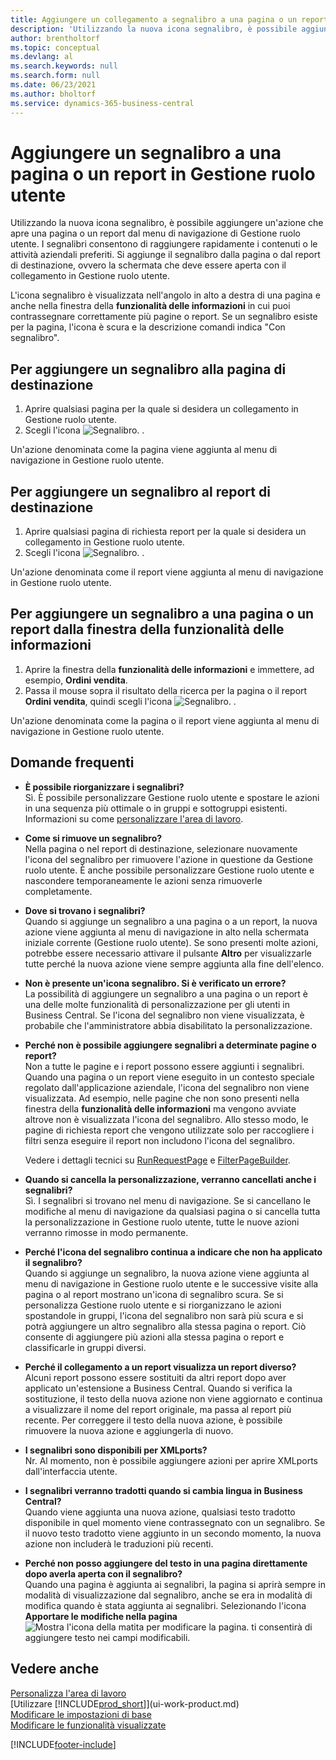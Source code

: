 ```yaml
---
title: Aggiungere un collegamento a segnalibro a una pagina o un report in Gestione ruolo utente
description: 'Utilizzando la nuova icona segnalibro, è possibile aggiungere un''azione che apre una pagina o un report dal menu di navigazione di Gestione ruolo utente.'
author: brentholtorf
ms.topic: conceptual
ms.devlang: al
ms.search.keywords: null
ms.search.form: null
ms.date: 06/23/2021
ms.author: bholtorf
ms.service: dynamics-365-business-central
---
```


# <a name="bookmark-a-page-or-report-on-your-role-center"></a>Aggiungere un segnalibro a una pagina o un report in Gestione ruolo utente
Utilizzando la nuova icona segnalibro, è possibile aggiungere un'azione che apre una pagina o un report dal menu di navigazione di Gestione ruolo utente. I segnalibri consentono di raggiungere rapidamente i contenuti o le attività aziendali preferiti. Si aggiunge il segnalibro dalla pagina o dal report di destinazione, ovvero la schermata che deve essere aperta con il collegamento in Gestione ruolo utente.

L'icona segnalibro è visualizzata nell'angolo in alto a destra di una pagina e anche nella finestra della **funzionalità delle informazioni** in cui puoi contrassegnare correttamente più pagine o report. Se un segnalibro esiste per la pagina, l'icona è scura e la descrizione comandi indica "Con segnalibro".

## <a name="to-bookmark-the-target-page"></a>Per aggiungere un segnalibro alla pagina di destinazione
1. Aprire qualsiasi pagina per la quale si desidera un collegamento in Gestione ruolo utente.
2. Scegli l'icona ![Segnalibro.](media/ui_bookmark_icon.png "Segnalibro") .

Un'azione denominata come la pagina viene aggiunta al menu di navigazione in Gestione ruolo utente.

## <a name="to-bookmark-the-target-report"></a>Per aggiungere un segnalibro al report di destinazione
1. Aprire qualsiasi pagina di richiesta report per la quale si desidera un collegamento in Gestione ruolo utente.
2. Scegli l'icona ![Segnalibro.](media/ui_bookmark_icon.png "Segnalibro") .

Un'azione denominata come il report viene aggiunta al menu di navigazione in Gestione ruolo utente.

## <a name="to-bookmark-a-page-or-report-from-the-tell-me-window"></a>Per aggiungere un segnalibro a una pagina o un report dalla finestra della funzionalità delle informazioni
1. Aprire la finestra della **funzionalità delle informazioni** e immettere, ad esempio, **Ordini vendita**.
2. Passa il mouse sopra il risultato della ricerca per la pagina o il report **Ordini vendita**, quindi scegli l'icona ![Segnalibro.](media/ui_bookmark_icon.png "Segnalibro") .

Un'azione denominata come la pagina o il report viene aggiunta al menu di navigazione in Gestione ruolo utente.


## <a name="frequently-asked-questions"></a>Domande frequenti

- **È possibile riorganizzare i segnalibri?**  
Sì. È possibile personalizzare Gestione ruolo utente e spostare le azioni in una sequenza più ottimale o in gruppi e sottogruppi esistenti.  
Informazioni su come [personalizzare l'area di lavoro](ui-personalization-user.md).

- **Come si rimuove un segnalibro?**  
Nella pagina o nel report di destinazione, selezionare nuovamente l'icona del segnalibro per rimuovere l'azione in questione da Gestione ruolo utente. È anche possibile personalizzare Gestione ruolo utente e nascondere temporaneamente le azioni senza rimuoverle completamente.

- **Dove si trovano i segnalibri?**  
Quando si aggiunge un segnalibro a una pagina o a un report, la nuova azione viene aggiunta al menu di navigazione in alto nella schermata iniziale corrente (Gestione ruolo utente). Se sono presenti molte azioni, potrebbe essere necessario attivare il pulsante **Altro** per visualizzarle tutte perché la nuova azione viene sempre aggiunta alla fine dell'elenco.
<!-- Should we add a screenshot here? -->

- **Non è presente un'icona segnalibro. Si è verificato un errore?**  
La possibilità di aggiungere un segnalibro a una pagina o un report è una delle molte funzionalità di personalizzazione per gli utenti in Business Central. Se l'icona del segnalibro non viene visualizzata, è probabile che l'amministratore abbia disabilitato la personalizzazione.

- **Perché non è possibile aggiungere segnalibri a determinate pagine o report?**  
Non a tutte le pagine e i report possono essere aggiunti i segnalibri. Quando una pagina o un report viene eseguito in un contesto speciale regolato dall'applicazione aziendale, l'icona del segnalibro non viene visualizzata. Ad esempio, nelle pagine che non sono presenti nella finestra della **funzionalità delle informazioni** ma vengono avviate altrove non è visualizzata l'icona del segnalibro. Allo stesso modo, le pagine di richiesta report che vengono utilizzate solo per raccogliere i filtri senza eseguire il report non includono l'icona del segnalibro.

  Vedere i dettagli tecnici su [RunRequestPage](/dynamics365/business-central/dev-itpro/developer/methods-auto/report/reportinstance-runrequestpage-method) e [FilterPageBuilder](/dynamics365/business-central/dev-itpro/developer/methods-auto/filterpagebuilder/filterpagebuilder-data-type).

- **Quando si cancella la personalizzazione, verranno cancellati anche i segnalibri?**  
Sì. I segnalibri si trovano nel menu di navigazione. Se si cancellano le modifiche al menu di navigazione da qualsiasi pagina o si cancella tutta la personalizzazione in Gestione ruolo utente, tutte le nuove azioni verranno rimosse in modo permanente.

- **Perché l'icona del segnalibro continua a indicare che non ha applicato il segnalibro?**  
Quando si aggiunge un segnalibro, la nuova azione viene aggiunta al menu di navigazione in Gestione ruolo utente e le successive visite alla pagina o al report mostrano un'icona di segnalibro scura. Se si personalizza Gestione ruolo utente e si riorganizzano le azioni spostandole in gruppi, l'icona del segnalibro non sarà più scura e si potrà aggiungere un altro segnalibro alla stessa pagina o report. Ciò consente di aggiungere più azioni alla stessa pagina o report e classificarle in gruppi diversi.

- **Perché il collegamento a un report visualizza un report diverso?**  
Alcuni report possono essere sostituiti da altri report dopo aver applicato un'estensione a Business Central. Quando si verifica la sostituzione, il testo della nuova azione non viene aggiornato e continua a visualizzare il nome del report originale, ma passa al report più recente. Per correggere il testo della nuova azione, è possibile rimuovere la nuova azione e aggiungerla di nuovo.
<!-- For more information on report substitution, see this link UNAVAILABLE AT THIS TIME -->

- **I segnalibri sono disponibili per XMLports?**  
Nr. Al momento, non è possibile aggiungere azioni per aprire XMLports dall'interfaccia utente.

- **I segnalibri verranno tradotti quando si cambia lingua in Business Central?**  
Quando viene aggiunta una nuova azione, qualsiasi testo tradotto disponibile in quel momento viene contrassegnato con un segnalibro. Se il nuovo testo tradotto viene aggiunto in un secondo momento, la nuova azione non includerà le traduzioni più recenti.

- **Perché non posso aggiungere del testo in una pagina direttamente dopo averla aperta con il segnalibro?**<br> Quando una pagina è aggiunta ai segnalibri, la pagina si aprirà sempre in modalità di visualizzazione dal segnalibro, anche se era in modalità di modifica quando è stata aggiunta ai segnalibri. Selezionando l'icona **Apportare le modifiche nella pagina** ![Mostra l'icona della matita per modificare la pagina.](media/edit-pencil.png) ti consentirà di aggiungere testo nei campi modificabili.


## <a name="see-also"></a>Vedere anche
[Personalizza l'area di lavoro](ui-personalization-user.md)  
[Utilizzare [!INCLUDE[prod_short](includes/prod_short.md)]](ui-work-product.md)  
[Modificare le impostazioni di base](ui-change-basic-settings.md)  
[Modificare le funzionalità visualizzate](ui-experiences.md)  


[!INCLUDE[footer-include](includes/footer-banner.md)]
